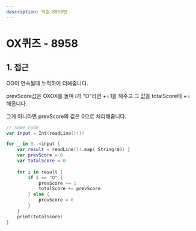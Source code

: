 ```yaml
---
description: 백준 8958번
---
```


# OX퀴즈 - 8958

## 1. 접근

OO이 연속될때 누적하여 더해줍니다.

prevScore값은 OXOX를 돌며 i가 "O"라면 +=1을 해주고 그 값을 totalScore에 += 해줍니다.

그게 아니라면 prevScore의 값은 0으로 처리해줍니다.

```swift
// Some code
var input = Int(readLine()!)!

for _ in 0..<input {
    var result = readLine()!.map{ String($0) }
    var prevScore = 0
    var totalScore = 0
    
    for i in result {
        if i == "O" {
            prevScore += 1
            totalScore += prevScore
        } else {
            prevScore = 0
        }
    }
    print(totalScore)
}

```
